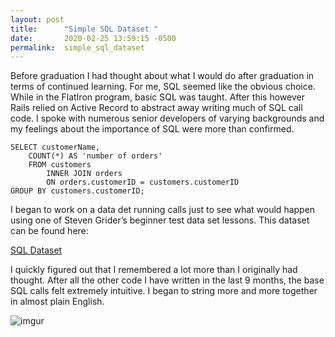 ```yaml
---
layout: post
title:      "Simple SQL Dataset "
date:       2020-02-25 13:59:15 -0500
permalink:  simple_sql_dataset
---
```



Before graduation I had thought about what I would do after graduation in terms of continued learning. For me, SQL seemed like the obvious choice. 
While in the FlatIron program, basic SQL was taught. After this however Rails relied on Active Record to abstract away writing much of SQL call code. 
I spoke with numerous senior developers of varying backgrounds and my feelings about the importance of SQL were more than confirmed.

     
```
SELECT customerName,
	COUNT(*) AS 'number of orders'
    FROM customers
    	INNER JOIN orders
    	ON orders.customerID = customers.customerID
GROUP BY customers.customerID;  

```

I began to work on a data det running calls just to see what would happen using one of Steven Grider’s beginner test data set lessons.  This dataset can be found here:

[SQL Dataset](https://www.w3schools.com/sql/trysql.asp?filename=trysql_op_or)

I quickly figured out that I remembered a lot more than I originally had thought. After all the other code I have written in the last 9 months, the base SQL calls felt extremely intuitive. I began to string more and more together in almost plain English.
 
![imgur](https://imgur.com/GE3Z8wU.gif)

